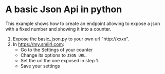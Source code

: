 # A basic Json Api in python
This example shows how to create an endpoint 
allowing to expose a json with a fixed number 
and showing it into a counter. 
 
1. Expose the basic_json.py to your own url "http://xxxx".
2. In https://my.smiirl.com:
    - Go to the Settings of your counter
    - Change its options to `JSON URL`. 
    - Set the url the one exposed in step 1.
    - Save your settings